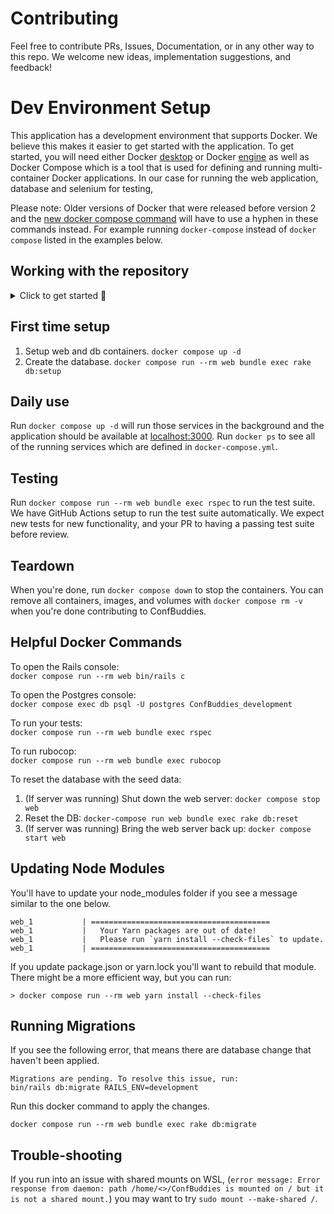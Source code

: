 # Contributing
Feel free to contribute PRs, Issues, Documentation, or in any other way to this repo. We welcome new ideas, implementation suggestions, and feedback!

# Dev Environment Setup
This application has a development environment that supports Docker. We believe this makes it easier to get started with the application.
To get started, you will need either Docker [desktop](https://docs.docker.com/desktop/#download-and-install) or Docker [engine](https://docs.docker.com/engine/install) as well as
Docker Compose which is a tool that is used for defining and running multi-container Docker applications. In our case for running the web application, database and selenium for testing,

Please note:
Older versions of Docker that were released before version 2 and the [new docker compose command](https://docs.docker.com/compose/cli-command/#compose-v2-and-the-new-docker-compose-command) will have to use a hyphen in these commands instead.
For example running `docker-compose` instead of `docker compose` listed in the examples below.

## Working with the repository
<details>
  <summary>Click to get started 🚀</summary>

  _When contributing to the repository we use a **Fork**._

  ### Forking
  Incase you are not aware of what a fork is here is a description from the [about forks](https://docs.github.com/en/github/collaborating-with-pull-requests/working-with-forks/about-forks) resource on Github.

  > A fork is a copy of a repository that you manage. Forks let you make changes to a project without affecting the original repository. You can fetch updates from or submit changes to the original repository with pull requests.

  To fork a project all you have to do is click fork in the top right of the repository page. See image below from https://guides.github.com/activities/forking/

  ![Forking a repo](https://github-images.s3.amazonaws.com/help/bootcamp/Bootcamp-Fork.png)

  Once this is doing you will have your own version of ConfBuddies in a url that looks like this `https://github.com/YOUR_USERNAME/ConfBuddies.git`. To get started on this you can clone the repository and make changes for your contributions. If you aren't sure how to do this then we recommend looking at this guide on [cloning a repository](https://docs.github.com/en/repositories/creating-and-managing-repositories/cloning-a-repository)

  ### Keeping up to date (Syncing)
  In order to keep a fork up to date we need to pull from the upstream repo which will be the original ConfBuddies repo. As this will already have a remote upstream to the fork. Again if unsure please take a look at [Configuring a remote for a fork.](https://docs.github.com/en/github/collaborating-with-pull-requests/working-with-forks/configuring-a-remote-for-a-fork)

  In order to pull changes from the original repo into the fork, we need to fetch the upstream. This can be done either by the [UI on Github](https://docs.github.com/en/github/collaborating-with-pull-requests/working-with-forks/syncing-a-fork#syncing-a-fork-from-the-web-ui) or the from [within your terminal](https://docs.github.com/en/github/collaborating-with-pull-requests/working-with-forks/syncing-a-fork#syncing-a-fork-from-the-command-line).

  This can be done in 3 steps:
  - `git fetch upstream` in order to fetch the changes that have been made
  - `git checkout main` to switch to the default branch
  - `git merge upstream/main` to merge the changes from the original repository into your copy.
</details>

## First time setup
1. Setup web and db containers. `docker compose up -d`
1. Create the database. `docker compose run --rm web bundle exec rake db:setup`

## Daily use
Run `docker compose up -d` will run those services in the background and the application should be available at [localhost:3000](localhost:3000).
Run `docker ps` to see all of the running services which are defined in `docker-compose.yml`.

## Testing
Run `docker compose run --rm web bundle exec rspec` to run the test suite. We have GitHub Actions setup to run the test suite automatically. We expect new tests for new functionality, and your PR to having a passing test suite before review.

## Teardown
When you're done, run `docker compose down` to stop the containers. You can remove all containers, images, and volumes with `docker compose rm -v` when you're done contributing to ConfBuddies.

## Helpful Docker Commands
To open the Rails console:\
`docker compose run --rm web bin/rails c`

To open the Postgres console:\
`docker compose exec db psql -U postgres ConfBuddies_development`

To run your tests:\
`docker compose run --rm web bundle exec rspec`

To run rubocop:\
`docker compose run --rm web bundle exec rubocop`

To reset the database with the seed data:
1. (If server was running) Shut down the web server: `docker compose stop web`
2. Reset the DB: `docker-compose run web bundle exec rake db:reset`
3. (If server was running) Bring the web server back up: `docker compose start web`

## Updating Node Modules
You'll have to update your node_modules folder if you see a message similar to the one below.
```
web_1           | ========================================
web_1           |   Your Yarn packages are out of date!
web_1           |   Please run `yarn install --check-files` to update.
web_1           | ========================================
```

If you update package.json or yarn.lock you'll want to rebuild that module. There might be a more efficient way, but you can run:
```
> docker compose run --rm web yarn install --check-files
```

## Running Migrations
If you see the following error, that means there are database change that haven't been applied.
```
Migrations are pending. To resolve this issue, run:
bin/rails db:migrate RAILS_ENV=development
```
Run this docker command to apply the changes.
```
docker compose run --rm web bundle exec rake db:migrate
```

## Trouble-shooting
If you run into an issue with shared mounts on WSL, (`error message: Error response from daemon: path /home/<>/ConfBuddies is mounted on / but it is not a shared mount.`) you may want to try `sudo mount --make-shared /`.
